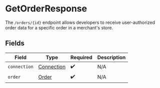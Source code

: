 # GetOrderResponse

The `/orders/{id}` endpoint allows developers to receive user-authorized order data for a specific order in a merchant's store.


## Fields

| Field                                           | Type                                            | Required                                        | Description                                     |
| ----------------------------------------------- | ----------------------------------------------- | ----------------------------------------------- | ----------------------------------------------- |
| `connection`                                    | [Connection](../../models/shared/connection.md) | :heavy_check_mark:                              | N/A                                             |
| `order`                                         | [Order](../../models/shared/order.md)           | :heavy_check_mark:                              | N/A                                             |
